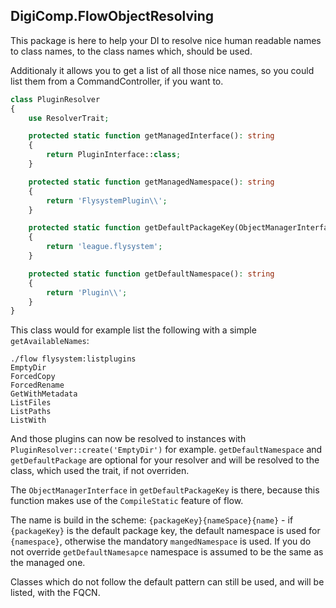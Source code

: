 DigiComp.FlowObjectResolving
----------------------------


This package is here to help your DI to resolve nice human readable names to class names, to the class names which, 
should be used.

Additionaly it allows you to get a list of all those nice names, so you could list them from a CommandController, if 
you want to.

```php 
class PluginResolver
{
    use ResolverTrait;

    protected static function getManagedInterface(): string
    {
        return PluginInterface::class;
    }

    protected static function getManagedNamespace(): string
    {
        return 'FlysystemPlugin\\';
    }

    protected static function getDefaultPackageKey(ObjectManagerInterface $objectManager): string
    {
        return 'league.flysystem';
    }

    protected static function getDefaultNamespace(): string
    {
        return 'Plugin\\';
    }
}

```  

This class would for example list the following with a simple `getAvailableNames`:

```
./flow flysystem:listplugins
EmptyDir
ForcedCopy
ForcedRename
GetWithMetadata
ListFiles
ListPaths
ListWith
```

And those plugins can now be resolved to instances with `PluginResolver::create('EmptyDir')` for example.
`getDefaultNamespace` and `getDefaultPackage` are optional for your resolver and will be resolved to the class,
which used the trait, if not overriden.

The `ObjectManagerInterface` in `getDefaultPackageKey` is there, because this function makes use of the `CompileStatic` feature of flow.

The name is build in the scheme: `{packageKey}{nameSpace}{name}` - if `{packageKey}` is the default package key, the 
default namespace is used for `{namespace}`, otherwise the mandatory `mangedNamespace` is used. If you do not override
`getDefaultNamesapce` namespace is assumed to be the same as the managed one.

Classes which do not follow the default pattern can still be used, and will be listed, with the FQCN.
